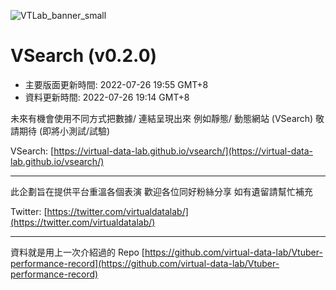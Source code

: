 ![VTLab_banner_small](https://user-images.githubusercontent.com/107298988/175805443-dc806e27-ecb6-4dd6-a075-9c99e4ded87c.jpg)

# VSearch (v0.2.0)
- 主要版面更新時間: 2022-07-26 19:55 GMT+8
- 資料更新時間: 2022-07-26 19:14 GMT+8

未來有機會使用不同方式把數據/ 連結呈現出來
例如靜態/ 動態網站 (VSearch) 敬請期待 (即將小測試/試驗)

VSearch: [https://virtual-data-lab.github.io/vsearch/](https://virtual-data-lab.github.io/vsearch/)

<hr>

此企劃旨在提供平台重溫各個表演 
歡迎各位同好粉絲分享 如有遺留請幫忙補充

Twitter: [https://twitter.com/virtualdatalab/](https://twitter.com/virtualdatalab/)

<hr>

資料就是用上一次介紹過的 Repo
[https://github.com/virtual-data-lab/Vtuber-performance-record](https://github.com/virtual-data-lab/Vtuber-performance-record)
